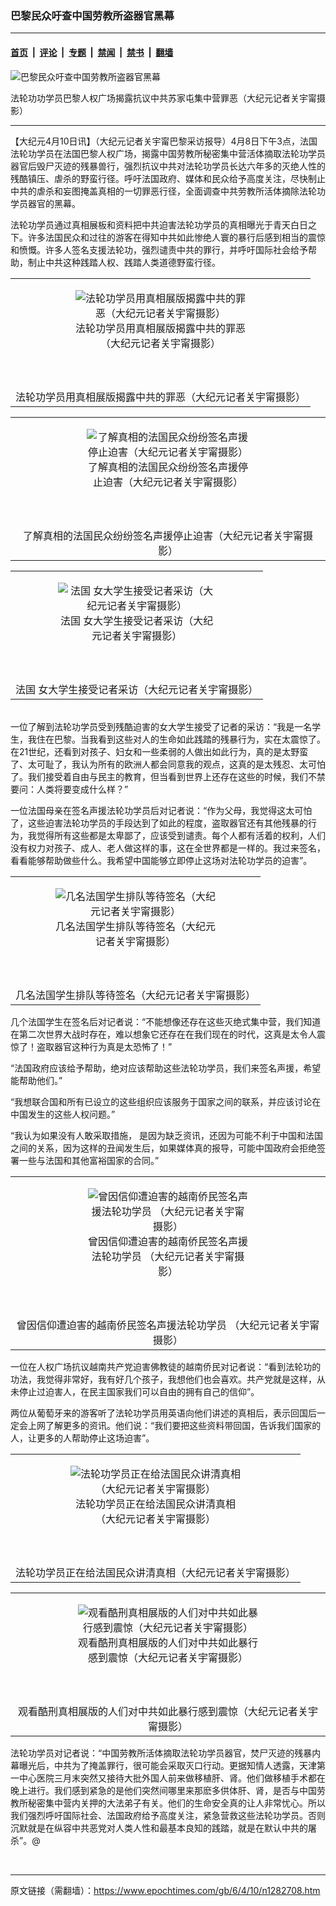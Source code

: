 ### 巴黎民众吁查中国劳教所盗器官黑幕

---

#### [首页](../../../..?n1282708) &nbsp;|&nbsp; [评论](../../../../../epoch-comment?n1282708) &nbsp;|&nbsp; [专题](../../../../../epoch-special?n1282708) &nbsp;|&nbsp; [禁闻](../../../../../epoch-news?n1282708) &nbsp;|&nbsp; [禁书](../../../../../books?n1282708) &nbsp;|&nbsp; [翻墙](https://github.com/gfw-breaker/nogfw/blob/master/README.md?n1282708)


<div><img alt="巴黎民众吁查中国劳教所盗器官黑幕" class="attachment-djy_600_400 size-djy_600_400 wp-post-image" src="https://i.epochtimes.com/assets/uploads/2006/04/604100300521527.jpg"/>
<div class="caption">
 <p>
  法轮功功学员巴黎人权广场揭露抗议中共苏家屯集中营罪恶（大纪元记者关宇甯摄影）
 </p>
</div></div><hr/><div class="post_content" id="artbody" itemprop="articleBody">
 <!-- article content begin -->
 <p>
  【大纪元4月10日讯】（大纪元记者关宇甯巴黎采访报导）4月8日下午3点，法国法轮功学员在法国巴黎人权广场，揭露中国劳教所秘密集中营活体摘取法轮功学员器官后毁尸灭迹的残暴兽行，强烈抗议中共对法轮功学员长达六年多的灭绝人性的残酷镇压、虐杀的野蛮行径。呼吁法国政府、媒体和民众给予高度关注，尽快制止中共的虐杀和妄图掩盖真相的一切罪恶行径，全面调查中共劳教所活体摘除法轮功学员器官的黑幕。
 </p>
 <p>
  法轮功学员通过真相展板和资料把中共迫害法轮功学员的真相曝光于青天白日之下。许多法国民众和过往的游客在得知中共如此惨绝人寰的暴行后感到相当的震惊和愤慨。许多人签名支援法轮功，强烈谴责中共的罪行，并呼吁国际社会给予帮助，制止中共这种践踏人权、践踏人类道德野蛮行径。
 </p>
 <p>
  <center>
  </center>
 </p>
 <table border="0" cellpadding="3" cellspacing="3">
  <tr>
   <td align="center">
    <figure aria-describedby="caption-attachment-7077467" class="wp-caption aligncenter" id="attachment_7077467" style="width: 273px">
     <ok href=" https://i.epochtimes.com/assets/uploads/2006/04/604100254291527.jpg" rel="noreferrer noopener" target="_blank">
      <img alt="法轮功学员用真相展版揭露中共的罪恶（大纪元记者关宇甯摄影）" class="size-large wp-image-7077467" src="https://i.epochtimes.com/assets/uploads/2006/04/604100254291527.jpg" title="法轮功学员用真相展版揭露中共的罪恶（大纪元记者关宇甯摄影）"/>
     </ok>
     <br/><figcaption class="wp-caption-text" id="caption-attachment-7077467">
      法轮功学员用真相展版揭露中共的罪恶（大纪元记者关宇甯摄影）
     </figcaption><br/>
    </figure><br/>
   </td>
  </tr>
  <tr>
   <td align="center">
    <span class="bn12">
     法轮功学员用真相展版揭露中共的罪恶（大纪元记者关宇甯摄影）
    </span>
   </td>
  </tr>
 </table>
 <p>
 </p>
 <p>
  <center>
  </center>
 </p>
 <table border="0" cellpadding="3" cellspacing="3">
  <tr>
   <td align="center">
    <figure aria-describedby="caption-attachment-7077465" class="wp-caption aligncenter" id="attachment_7077465" style="width: 261px">
     <ok href=" https://i.epochtimes.com/assets/uploads/2006/04/604100254301527.jpg" rel="noreferrer noopener" target="_blank">
      <img alt="了解真相的法国民众纷纷签名声援停止迫害（大纪元记者关宇甯摄影）" class="size-large wp-image-7077465" src="https://i.epochtimes.com/assets/uploads/2006/04/604100254301527.jpg" title="了解真相的法国民众纷纷签名声援停止迫害（大纪元记者关宇甯摄影）"/>
     </ok>
     <br/><figcaption class="wp-caption-text" id="caption-attachment-7077465">
      了解真相的法国民众纷纷签名声援停止迫害（大纪元记者关宇甯摄影）
     </figcaption><br/>
    </figure><br/>
   </td>
  </tr>
  <tr>
   <td align="center">
    <span class="bn12">
     了解真相的法国民众纷纷签名声援停止迫害（大纪元记者关宇甯摄影）
    </span>
   </td>
  </tr>
 </table>
 <p>
 </p>
 <p>
  <center>
  </center>
 </p>
 <table border="0" cellpadding="3" cellspacing="3">
  <tr>
   <td align="center">
    <figure aria-describedby="caption-attachment-7077463" class="wp-caption aligncenter" id="attachment_7077463" style="width: 252px">
     <ok href=" https://i.epochtimes.com/assets/uploads/2006/04/604100256531527.jpg" rel="noreferrer noopener" target="_blank">
      <img alt="法国 女大学生接受记者采访（大纪元记者关宇甯摄影）" class="size-large wp-image-7077463" src="https://i.epochtimes.com/assets/uploads/2006/04/604100256531527.jpg" title="法国 女大学生接受记者采访（大纪元记者关宇甯摄影）"/>
     </ok>
     <br/><figcaption class="wp-caption-text" id="caption-attachment-7077463">
      法国 女大学生接受记者采访（大纪元记者关宇甯摄影）
     </figcaption><br/>
    </figure><br/>
   </td>
  </tr>
  <tr>
   <td align="center">
    <span class="bn12">
     法国 女大学生接受记者采访（大纪元记者关宇甯摄影）
    </span>
   </td>
  </tr>
 </table>
 <p>
  <br/>
  一位了解到法轮功学员受到残酷迫害的女大学生接受了记者的采访：“我是一名学生，我住在巴黎。当我看到这些对人的生命如此践踏的残暴行为，实在太震惊了。在21世纪，还看到对孩子、妇女和一些柔弱的人做出如此行为，真的是太野蛮了、太可耻了，我认为所有的欧洲人都会同意我的观点，这真的是太残忍、太可怕了。我们接受着自由与民主的教育，但当看到世界上还存在这些的时候，我们不禁要问：人类将要变成什么样？”
 </p>
 <p>
  一位法国母亲在签名声援法轮功学员后对记者说：“作为父母，我觉得这太可怕了，这些迫害法轮功学员的手段达到了如此的程度，盗取器官还有其他残暴的行为，我觉得所有这些都是太卑鄙了，应该受到谴责。每个人都有活着的权利，人们没有权力对孩子、成人、老人做这样的事，这在全世界都是一样的。我过来签名，看看能够帮助做些什么。我希望中国能够立即停止这场对法轮功学员的迫害”。
 </p>
 <p>
  <center>
  </center>
 </p>
 <table border="0" cellpadding="3" cellspacing="3">
  <tr>
   <td align="center">
    <figure aria-describedby="caption-attachment-7077461" class="wp-caption aligncenter" id="attachment_7077461" style="width: 257px">
     <ok href=" https://i.epochtimes.com/assets/uploads/2006/04/604100257251527.jpg" rel="noreferrer noopener" target="_blank">
      <img alt="几名法国学生排队等待签名（大纪元记者关宇甯摄影）" class="size-large wp-image-7077461" src="https://i.epochtimes.com/assets/uploads/2006/04/604100257251527.jpg" title="几名法国学生排队等待签名（大纪元记者关宇甯摄影）"/>
     </ok>
     <br/><figcaption class="wp-caption-text" id="caption-attachment-7077461">
      几名法国学生排队等待签名（大纪元记者关宇甯摄影）
     </figcaption><br/>
    </figure><br/>
   </td>
  </tr>
  <tr>
   <td align="center">
    <span class="bn12">
     几名法国学生排队等待签名（大纪元记者关宇甯摄影）
    </span>
   </td>
  </tr>
 </table>
 <p>
 </p>
 <p>
  几个法国学生在签名后对记者说：“不能想像还存在这些灭绝式集中营，我们知道在第二次世界大战时存在，难以想象它还存在在我们现在的时代，这真是太令人震惊了！盗取器官这种行为真是太恐怖了！”
 </p>
 <p>
  “法国政府应该给予帮助，绝对应该帮助这些法轮功学员，我们来签名声援，希望能帮助他们。”
 </p>
 <p>
  “我想联合国和所有已设立的这些组织应该服务于国家之间的联系，并应该讨论在中国发生的这些人权问题。”
 </p>
 <p>
  “我认为如果没有人敢采取措施， 是因为缺乏资讯，还因为可能不利于中国和法国之间的关系，因为这样的丑闻发生后，如果媒体真的报导，可能中国政府会拒绝签署一些与法国和其他富裕国家的合同。”
 </p>
 <p>
  <center>
  </center>
 </p>
 <table border="0" cellpadding="3" cellspacing="3">
  <tr>
   <td align="center">
    <figure aria-describedby="caption-attachment-7077457" class="wp-caption aligncenter" id="attachment_7077457" style="width: 257px">
     <ok href=" https://i.epochtimes.com/assets/uploads/2006/04/604100258151527.jpg" rel="noreferrer noopener" target="_blank">
      <img alt="曾因信仰遭迫害的越南侨民签名声援法轮功学员 （大纪元记者关宇甯摄影）" class="size-large wp-image-7077457" src="https://i.epochtimes.com/assets/uploads/2006/04/604100258151527.jpg" title="曾因信仰遭迫害的越南侨民签名声援法轮功学员 （大纪元记者关宇甯摄影）"/>
     </ok>
     <br/><figcaption class="wp-caption-text" id="caption-attachment-7077457">
      曾因信仰遭迫害的越南侨民签名声援法轮功学员 （大纪元记者关宇甯摄影）
     </figcaption><br/>
    </figure><br/>
   </td>
  </tr>
  <tr>
   <td align="center">
    <span class="bn12">
     曾因信仰遭迫害的越南侨民签名声援法轮功学员 （大纪元记者关宇甯摄影）
    </span>
   </td>
  </tr>
 </table>
 <p>
 </p>
 <p>
  一位在人权广场抗议越南共产党迫害佛教徒的越南侨民对记者说：“看到法轮功的功法，我觉得非常好，我有好几个孩子，我想他们也会喜欢。共产党就是这样，从未停止过迫害人，在民主国家我们可以自由的拥有自己的信仰”。
 </p>
 <p>
  两位从葡萄牙来的游客听了法轮功学员用英语向他们讲述的真相后，表示回国后一定会上网了解更多的资讯。他们说：“我们要把这些资料带回国，告诉我们国家的人，让更多的人帮助停止这场迫害”。
 </p>
 <p>
  <center>
  </center>
 </p>
 <table border="0" cellpadding="3" cellspacing="3">
  <tr>
   <td align="center">
    <figure aria-describedby="caption-attachment-7077455" class="wp-caption aligncenter" id="attachment_7077455" style="width: 273px">
     <ok href=" https://i.epochtimes.com/assets/uploads/2006/04/604100259211527.jpg" rel="noreferrer noopener" target="_blank">
      <img alt="法轮功学员正在给法国民众讲清真相（大纪元记者关宇甯摄影）" class="size-large wp-image-7077455" src="https://i.epochtimes.com/assets/uploads/2006/04/604100259211527.jpg" title="法轮功学员正在给法国民众讲清真相（大纪元记者关宇甯摄影）"/>
     </ok>
     <br/><figcaption class="wp-caption-text" id="caption-attachment-7077455">
      法轮功学员正在给法国民众讲清真相（大纪元记者关宇甯摄影）
     </figcaption><br/>
    </figure><br/>
   </td>
  </tr>
  <tr>
   <td align="center">
    <span class="bn12">
     法轮功学员正在给法国民众讲清真相（大纪元记者关宇甯摄影）
    </span>
   </td>
  </tr>
 </table>
 <p>
 </p>
 <p>
  <center>
  </center>
 </p>
 <table border="0" cellpadding="3" cellspacing="3">
  <tr>
   <td align="center">
    <figure aria-describedby="caption-attachment-7077454" class="wp-caption aligncenter" id="attachment_7077454" style="width: 289px">
     <ok href=" https://i.epochtimes.com/assets/uploads/2006/04/604100300011527.jpg" rel="noreferrer noopener" target="_blank">
      <img alt="观看酷刑真相展版的人们对中共如此暴行感到震惊（大纪元记者关宇甯摄影）" class="size-large wp-image-7077454" src="https://i.epochtimes.com/assets/uploads/2006/04/604100300011527.jpg" title="观看酷刑真相展版的人们对中共如此暴行感到震惊（大纪元记者关宇甯摄影）"/>
     </ok>
     <br/><figcaption class="wp-caption-text" id="caption-attachment-7077454">
      观看酷刑真相展版的人们对中共如此暴行感到震惊（大纪元记者关宇甯摄影）
     </figcaption><br/>
    </figure><br/>
   </td>
  </tr>
  <tr>
   <td align="center">
    <span class="bn12">
     观看酷刑真相展版的人们对中共如此暴行感到震惊（大纪元记者关宇甯摄影）
    </span>
   </td>
  </tr>
 </table>
 <p>
 </p>
 <p>
  法轮功学员对记者说：“中国劳教所活体摘取法轮功学员器官，焚尸灭迹的残暴内幕曝光后，中共为了掩盖罪行，很可能会采取灭口行动。更据知情人透露，天津第一中心医院三月末突然又接待大批外国人前来做移植肝、肾。他们做移植手术都在晚上进行。我们感到紧急的是他们突然间哪里来那麽多供体肝、肾，是否与中国劳教所秘密集中营内关押的大法弟子有关。他们的生命安全真的让人非常忧心。所以我们强烈呼吁国际社会、法国政府给予高度关注，紧急营救这些法轮功学员。否则沉默就是在纵容中共恶党对人类人性和最基本良知的践踏，就是在默认中共的屠杀”。@
 </p>
 <p>
  <p>
   <font color="#ffffff">
    (http://www.dajiyuan.com)
   </font>
  </p>
  <!-- article content end -->
  <div id="below_article_ad">
  </div>
 </p>
</div>


---

原文链接（需翻墙）：https://www.epochtimes.com/gb/6/4/10/n1282708.htm